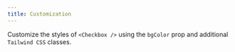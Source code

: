 ```yaml
---
title: Customization
---
```


Customize the styles of `<Checkbox />` using the `bgColor` prop and additional `Tailwind CSS` classes.
